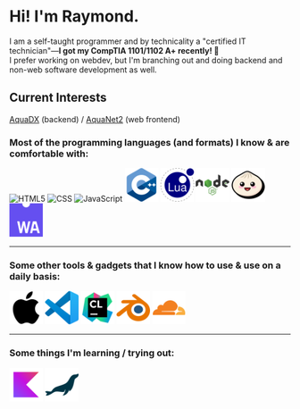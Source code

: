 # Hi! I'm Raymond.

I am a self-taught programmer and by technicality a "certified IT technician"—**I got my CompTIA 1101/1102 A+ recently! :confetti_ball:**<br>
I prefer working on webdev, but I'm branching out and doing backend and non-web software development as well.

## Current Interests

[AquaDX](https://github.com/MewoLab/AquaDX) (backend) / [AquaNet2](https://github.com/MewoLab/AquaNet2) (web frontend)

### Most of the programming languages (and formats) I know & are comfortable with:

<img title="HTML5" height=60 src="https://www.vectorlogo.zone/logos/w3_html5/w3_html5-icon.svg"> <img title="CSS" height=60 src="https://www.vectorlogo.zone/logos/w3_css/w3_css-icon.svg"> <img title="JavaScript" height=60 src="https://upload.vectorlogo.zone/logos/javascript/images/239ec8a4-163e-4792-83b6-3f6d96911757.svg"> <img src="https://raw.githubusercontent.com/devicons/devicon/master/icons/cplusplus/cplusplus-original.svg" title="C++" height=60> <img title="Lua" height=60 src="https://github.com/devicons/devicon/blob/master/icons/lua/lua-original.svg"> <img title="Node.js" src="https://raw.githubusercontent.com/devicons/devicon/master/icons/nodejs/nodejs-original-wordmark.svg" height=60> <img title="Bun" src="https://raw.githubusercontent.com/devicons/devicon/master/icons/bun/bun-original.svg" height=60> <img src="https://raw.githubusercontent.com/devicons/devicon/master/icons/wasm/wasm-original.svg" title="WebAssembly" height=60>

<hr>

### Some other tools & gadgets that I know how to use & use on a daily basis:

<img title="macOS" height=60 src="https://raw.githubusercontent.com/devicons/devicon/master/icons/apple/apple-original.svg"> <img title="VSCode" src="https://github.com/devicons/devicon/blob/master/icons/vscode/vscode-original.svg" height=60> <img title="CLion" src="https://raw.githubusercontent.com/devicons/devicon/master/icons/clion/clion-original.svg" height=60> <img title="Blender" src="https://github.com/devicons/devicon/blob/master/icons/blender/blender-original.svg" height=60> <img title="Cloudflare" src="https://raw.githubusercontent.com/devicons/devicon/master/icons/cloudflare/cloudflare-original.svg" height=60>

<hr>

### Some things I'm learning / trying out:

<img title="Kotlin" height=60 src="https://raw.githubusercontent.com/devicons/devicon/master/icons/kotlin/kotlin-original.svg"> <img height=60 src="https://raw.githubusercontent.com/devicons/devicon/master/icons/mariadb/mariadb-original.svg">
